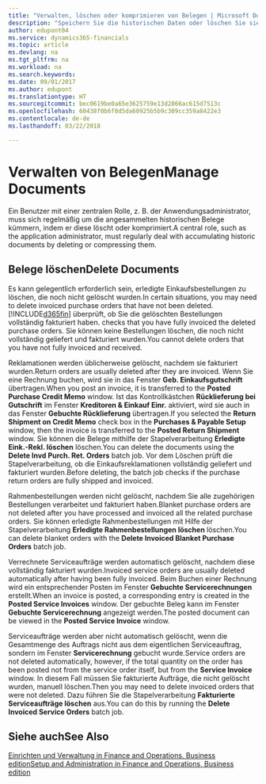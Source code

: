 ```yaml
---
title: "Verwalten, löschen oder komprimieren von Belegen | Microsoft Docs"
description: "Speichern Sie die historischen Daten oder löschen Sie sie."
author: edupont04
ms.service: dynamics365-financials
ms.topic: article
ms.devlang: na
ms.tgt_pltfrm: na
ms.workload: na
ms.search.keywords: 
ms.date: 09/01/2017
ms.author: edupont
ms.translationtype: HT
ms.sourcegitcommit: bec0619be0a65e3625759e13d2866ac615d7513c
ms.openlocfilehash: 60438f0b6f0d5da60925b5b9c309cc359a8422e3
ms.contentlocale: de-de
ms.lasthandoff: 03/22/2018

---
```

# <a name="manage-documents"></a><span data-ttu-id="72d83-103">Verwalten von Belegen</span><span class="sxs-lookup"><span data-stu-id="72d83-103">Manage Documents</span></span>
<span data-ttu-id="72d83-104">Ein Benutzer mit einer zentralen Rolle, z. B. der Anwendungsadministrator, muss sich regelmäßig um die angesammelten historischen Belege kümmern, indem er diese löscht oder komprimiert.</span><span class="sxs-lookup"><span data-stu-id="72d83-104">A central role, such as the application administrator, must regularly deal with accumulating historic documents by deleting or compressing them.</span></span>  

## <a name="delete-documents"></a><span data-ttu-id="72d83-105">Belege löschen</span><span class="sxs-lookup"><span data-stu-id="72d83-105">Delete Documents</span></span>
<span data-ttu-id="72d83-106">Es kann gelegentlich erforderlich sein, erledigte Einkaufsbestellungen zu löschen, die noch nicht gelöscht wurden.</span><span class="sxs-lookup"><span data-stu-id="72d83-106">In certain situations, you may need to delete invoiced purchase orders that have not been deleted.</span></span> [!INCLUDE[d365fin](includes/d365fin_md.md)]<span data-ttu-id="72d83-107"> überprüft, ob Sie die gelöschten Bestellungen vollständig fakturiert haben.</span><span class="sxs-lookup"><span data-stu-id="72d83-107"> checks that you have fully invoiced the deleted purchase orders.</span></span> <span data-ttu-id="72d83-108">Sie können keine Bestellungen löschen, die noch nicht vollständig geliefert und fakturiert wurden.</span><span class="sxs-lookup"><span data-stu-id="72d83-108">You cannot delete orders that you have not fully invoiced and received.</span></span>  

<span data-ttu-id="72d83-109">Reklamationen werden üblicherweise gelöscht, nachdem sie fakturiert wurden.</span><span class="sxs-lookup"><span data-stu-id="72d83-109">Return orders are usually deleted after they are invoiced.</span></span> <span data-ttu-id="72d83-110">Wenn Sie eine Rechnung buchen, wird sie in das Fenster **Geb. Einkaufsgutschrift** übertragen.</span><span class="sxs-lookup"><span data-stu-id="72d83-110">When you post an invoice, it is transferred to the **Posted Purchase Credit Memo** window.</span></span> <span data-ttu-id="72d83-111">Ist das Kontrollkästchen **Rücklieferung bei Gutschrift** im Fenster **Kreditoren & Einkauf Einr.** aktiviert, wird sie auch in das Fenster **Gebuchte Rücklieferung** übertragen.</span><span class="sxs-lookup"><span data-stu-id="72d83-111">If you selected the **Return Shipment on Credit Memo** check box in the **Purchases & Payable Setup** window, then the invoice is transferred to the **Posted Return Shipment** window.</span></span> <span data-ttu-id="72d83-112">Sie können die Belege mithilfe der Stapelverarbeitung **Erledigte Eink.-Rekl. löschen** löschen.</span><span class="sxs-lookup"><span data-stu-id="72d83-112">You can delete the documents using the **Delete Invd Purch. Ret. Orders** batch job.</span></span> <span data-ttu-id="72d83-113">Vor dem Löschen prüft die Stapelverarbeitung, ob die Einkaufsreklamationen vollständig geliefert und fakturiert wurden.</span><span class="sxs-lookup"><span data-stu-id="72d83-113">Before deleting, the batch job checks if the purchase return orders are fully shipped and invoiced.</span></span>  

<span data-ttu-id="72d83-114">Rahmenbestellungen werden nicht gelöscht, nachdem Sie alle zugehörigen Bestellungen verarbeitet und fakturiert haben.</span><span class="sxs-lookup"><span data-stu-id="72d83-114">Blanket purchase orders are not deleted after you have processed and invoiced all the related purchase orders.</span></span> <span data-ttu-id="72d83-115">Sie können erledigte Rahmenbestellungen mit Hilfe der Stapelverarbeitung **Erledigte Rahmenbestellungen löschen** löschen.</span><span class="sxs-lookup"><span data-stu-id="72d83-115">You can delete blanket orders with the **Delete Invoiced Blanket Purchase Orders** batch job.</span></span>  

<span data-ttu-id="72d83-116">Verrechnete Serviceaufträge werden automatisch gelöscht, nachdem diese vollständig fakturiert wurden.</span><span class="sxs-lookup"><span data-stu-id="72d83-116">Invoiced service orders are usually deleted automatically after having been fully invoiced.</span></span> <span data-ttu-id="72d83-117">Beim Buchen einer Rechnung wird ein entsprechender Posten im Fenster **Gebuchte Servicerechnungen** erstellt.</span><span class="sxs-lookup"><span data-stu-id="72d83-117">When an invoice is posted, a corresponding entry is created in the **Posted Service Invoices** window.</span></span> <span data-ttu-id="72d83-118">Der gebuchte Beleg kann im Fenster **Gebuchte Servicerechnung** angezeigt werden.</span><span class="sxs-lookup"><span data-stu-id="72d83-118">The posted document can be viewed in the **Posted Service Invoice** window.</span></span>  

<span data-ttu-id="72d83-119">Serviceaufträge werden aber nicht automatisch gelöscht, wenn die Gesamtmenge des Auftrags nicht aus dem eigentlichen Serviceauftrag, sondern im Fenster **Servicerechnung** gebucht wurde.</span><span class="sxs-lookup"><span data-stu-id="72d83-119">Service orders are not deleted automatically, however, if the total quantity on the order has been posted not from the service order itself, but from the **Service Invoice** window.</span></span> <span data-ttu-id="72d83-120">In diesem Fall müssen Sie fakturierte Aufträge, die nicht gelöscht wurden, manuell löschen.</span><span class="sxs-lookup"><span data-stu-id="72d83-120">Then you may need to delete invoiced orders that were not deleted.</span></span> <span data-ttu-id="72d83-121">Dazu führen Sie die Stapelverarbeitung **Fakturierte Serviceaufträge löschen** aus.</span><span class="sxs-lookup"><span data-stu-id="72d83-121">You can do this by running the **Delete Invoiced Service Orders** batch job.</span></span>  

## <a name="see-also"></a><span data-ttu-id="72d83-122">Siehe auch</span><span class="sxs-lookup"><span data-stu-id="72d83-122">See Also</span></span>  
[<span data-ttu-id="72d83-123">Einrichten und Verwaltung in Finance and Operations, Business edition</span><span class="sxs-lookup"><span data-stu-id="72d83-123">Setup and Administration in Finance and Operations, Business edition</span></span>](admin-setup-and-administration.md)  

